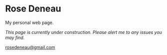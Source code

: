 # **Rose Deneau**
My personal web page.

*This page is currently under construction. Please alert me to any issues you may find.*

rosedeneau@gmail.com


